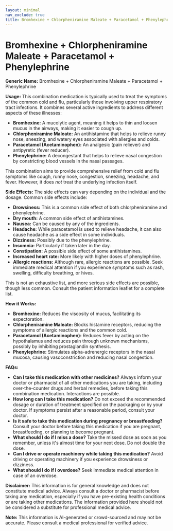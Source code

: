 ```yaml
---
layout: minimal
nav_exclude: true
title: Bromhexine + Chlorpheniramine Maleate + Paracetamol + Phenylephrine
---
```


# Bromhexine + Chlorpheniramine Maleate + Paracetamol + Phenylephrine

**Generic Name:** Bromhexine + Chlorpheniramine Maleate + Paracetamol + Phenylephrine

**Usage:** This combination medication is typically used to treat the symptoms of the common cold and flu, particularly those involving upper respiratory tract infections.  It combines several active ingredients to address different aspects of these illnesses:

* **Bromhexine:** A mucolytic agent, meaning it helps to thin and loosen mucus in the airways, making it easier to cough up.
* **Chlorpheniramine Maleate:** An antihistamine that helps to relieve runny nose, sneezing, and watery eyes associated with allergies and colds.
* **Paracetamol (Acetaminophen):** An analgesic (pain reliever) and antipyretic (fever reducer).
* **Phenylephrine:** A decongestant that helps to relieve nasal congestion by constricting blood vessels in the nasal passages.

This combination aims to provide comprehensive relief from cold and flu symptoms like cough, runny nose, congestion, sneezing, headache, and fever.  However, it does *not* treat the underlying infection itself.

**Side Effects:**  The side effects can vary depending on the individual and the dosage. Common side effects include:

* **Drowsiness:** This is a common side effect of both chlorpheniramine and phenylephrine.
* **Dry mouth:** A common side effect of antihistamines.
* **Nausea:**  Can be caused by any of the ingredients.
* **Headache:** While paracetamol is used to relieve headache, it can also cause headache as a side effect in some individuals.
* **Dizziness:**  Possibly due to the phenylephrine.
* **Insomnia:** Particularly if taken later in the day.
* **Constipation:** A possible side effect of some antihistamines.
* **Increased heart rate:** More likely with higher doses of phenylephrine.
* **Allergic reactions:** Although rare, allergic reactions are possible.  Seek immediate medical attention if you experience symptoms such as rash, swelling, difficulty breathing, or hives.

This is not an exhaustive list, and more serious side effects are possible, though less common.  Consult the patient information leaflet for a complete list.

**How it Works:**

* **Bromhexine:** Reduces the viscosity of mucus, facilitating its expectoration.
* **Chlorpheniramine Maleate:** Blocks histamine receptors, reducing the symptoms of allergic reactions and the common cold.
* **Paracetamol (Acetaminophen):** Reduces fever by acting on the hypothalamus and reduces pain through unknown mechanisms, possibly by inhibiting prostaglandin synthesis.
* **Phenylephrine:** Stimulates alpha-adrenergic receptors in the nasal mucosa, causing vasoconstriction and reducing nasal congestion.


**FAQs:**

* **Can I take this medication with other medicines?**  Always inform your doctor or pharmacist of all other medications you are taking, including over-the-counter drugs and herbal remedies, before taking this combination medication.  Interactions are possible.
* **How long can I take this medication?**  Do not exceed the recommended dosage or duration of treatment specified on the packaging or by your doctor.  If symptoms persist after a reasonable period, consult your doctor.
* **Is it safe to take this medication during pregnancy or breastfeeding?**  Consult your doctor before taking this medication if you are pregnant, breastfeeding, or planning to become pregnant.
* **What should I do if I miss a dose?**  Take the missed dose as soon as you remember, unless it's almost time for your next dose.  Do not double the dose.
* **Can I drive or operate machinery while taking this medication?**  Avoid driving or operating machinery if you experience drowsiness or dizziness.
* **What should I do if I overdose?**  Seek immediate medical attention in case of an overdose.


**Disclaimer:** This information is for general knowledge and does not constitute medical advice.  Always consult a doctor or pharmacist before taking any medication, especially if you have pre-existing health conditions or are taking other medications.  The information provided here should not be considered a substitute for professional medical advice.


**Note:** This information is AI-generated or crowd-sourced and may not be accurate. Please consult a medical professional for verified advice.